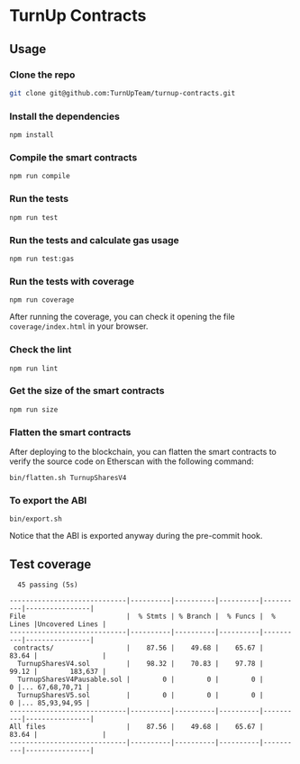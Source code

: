 # TurnUp Contracts

## Usage

### Clone the repo

```bash
git clone git@github.com:TurnUpTeam/turnup-contracts.git
```

### Install the dependencies

```
npm install
```

### Compile the smart contracts

```
npm run compile
```

### Run the tests

```
npm run test
```

### Run the tests and calculate gas usage

```
npm run test:gas
```

### Run the tests with coverage

```
npm run coverage
```

After running the coverage, you can check it opening the file `coverage/index.html` in your browser.

### Check the lint

```
npm run lint
```

### Get the size of the smart contracts

```
npm run size
```

### Flatten the smart contracts

After deploying to the blockchain, you can flatten the smart contracts to verify the source code on Etherscan with the following command:

```
bin/flatten.sh TurnupSharesV4
```

### To export the ABI

```
bin/export.sh
```

Notice that the ABI is exported anyway during the pre-commit hook.

## Test coverage

```
  45 passing (5s)

-----------------------------|----------|----------|----------|----------|----------------|
File                         |  % Stmts | % Branch |  % Funcs |  % Lines |Uncovered Lines |
-----------------------------|----------|----------|----------|----------|----------------|
 contracts/                  |    87.56 |    49.68 |    65.67 |    83.64 |                |
  TurnupSharesV4.sol         |    98.32 |    70.83 |    97.78 |    99.12 |        183,637 |
  TurnupSharesV4Pausable.sol |        0 |        0 |        0 |        0 |... 67,68,70,71 |
  TurnupSharesV5.sol         |        0 |        0 |        0 |        0 |... 85,93,94,95 |
-----------------------------|----------|----------|----------|----------|----------------|
All files                    |    87.56 |    49.68 |    65.67 |    83.64 |                |
-----------------------------|----------|----------|----------|----------|----------------|
```
